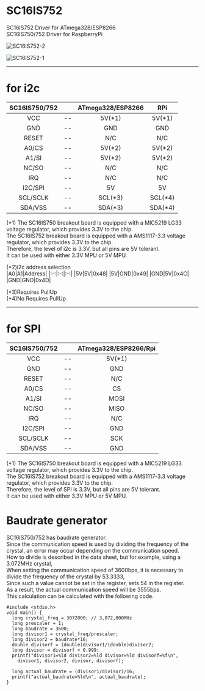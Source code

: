 # SC16IS752
SC16IS752 Driver for ATmega328/ESP8266   
SC16IS750/752 Driver for RaspberryPi

![SC16IS752-2](https://user-images.githubusercontent.com/6020549/71316920-4d722800-24bc-11ea-93dc-627e2a2cc1c0.JPG)

![SC16IS752-1](https://user-images.githubusercontent.com/6020549/71316919-4d722800-24bc-11ea-96c7-85b5d014bfe0.JPG)

---

# for i2c

|SC16IS750/752||ATmega328/ESP8266|RPi|
|:-:|:-:|:-:|:-:|
|VCC|--|5V(*1)|5V(*1)|
|GND|--|GND|GND|
|RESET|--|N/C|N/C|
|A0/CS|--|5V(*2)|5V(*2)|
|A1/SI|--|5V(*2)|5V(*2)|
|NC/SO|--|N/C|N/C|
|IRQ|--|N/C|N/C|
|I2C/SPI|--|5V|5V|
|SCL/SCLK|--|SCL(*3)|SCL(*4)|
|SDA/VSS|--|SDA(*3)|SDA(*4)|

(*1)
The SC16IS750 breakout board is equipped with a MIC5219 LG33 voltage regulator, which provides 3.3V to the chip.   
The SC16IS752 breakout board is equipped with a AMS1117-3.3 voltage regulator, which provides 3.3V to the chip.   
Therefore, the level of i2c is 3.3V, but all pins are 5V tolerant.   
It can be used with either 3.3V MPU or 5V MPU.   

(*2)i2c address selection   
|A0|A1|Address|
|:-:|:-:|:-:|
|5V|5V|0x48|
|5V|GND|0x49|
|GND|5V|0x4C|
|GND|GND|0x4D|

(*3)Requires PullUp   
(*4)No Requires PullUp   

---

# for SPI

|SC16IS750/752||ATmega328/ESP8266/Rpi|
|:-:|:-:|:-:|
|VCC|--|5V(*1)|
|GND|--|GND|
|RESET|--|N/C|
|A0/CS|--|CS|
|A1/SI|--|MOSI|
|NC/SO|--|MISO|
|IRQ|--|N/C|
|I2C/SPI|--|GND|
|SCL/SCLK|--|SCK|
|SDA/VSS|--|GND|

(*1)
The SC16IS750 breakout board is equipped with a MIC5219 LG33 voltage regulator, which provides 3.3V to the chip.   
The SC16IS752 breakout board is equipped with a AMS1117-3.3 voltage regulator, which provides 3.3V to the chip.   
Therefore, the level of SPI is 3.3V, but all pins are 5V tolerant.   
It can be used with either 3.3V MPU or 5V MPU.   

# Baudrate generator
SC16IS750/752 has baudrate generator.   
Since the communication speed is used by dividing the frequency of the crystal, an error may occur depending on the communication speed.   
How to divide is described in the data sheet, but for example, using a 3.072MHz crystal,   
When setting the communication speed of 3600bps, it is necessary to divide the frequency of the crystal by 53.3333,   
Since such a value cannot be set in the register, sets 54 in the register.   
As a result, the actual communication speed will be 3555bps.   
This calculation can be calculated with the following code.   
```
#include <stdio.h>
void main() {
  long crystal_freq = 3072000; // 3,072,000MHz
  long prescaler = 1;
  long baudrate = 3600;
  long divisor1 = crystal_freq/prescaler;
  long divisor2 = baudrate*16;
  double divisorf = (double)divisor1/(double)divisor2;
  long divisor = divisorf + 0.999;
  printf("divisor1=%ld divisor2=%ld divisor=%ld divisorf=%f\n",
    divisor1, divisor2, divisor, divisorf);

  long actual_baudrate = (divisor1/divisor)/16;
  printf("actual_baudrate=%ld\n", actual_baudrate);
}
```

